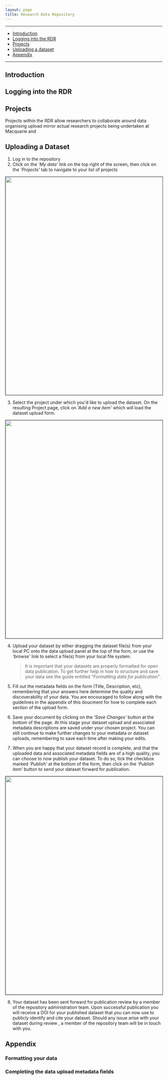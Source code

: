```yaml
---
layout: page
title: Research Data Repository
---
```


---

- [Introduction](#introduction)
- [Logging into the RDR](#logging-into-the-rdr)
- [Projects](#projects)
- [Uploading a dataset](#uploading-a-dataset)
- [Appendix](#appendix)

---

## Introduction

## Logging into the RDR

## Projects

Projects within the RDR allow researchers to collaborate around data organising upload mirror actual research projects being undertaken at Macquarie and

## Uploading a Dataset

1. Log in to the repository
2. Click on the _'My data'_ link on the top right of the screen, then click on the _'Projects'_ tab to navigate to your list of projects

<p align="center">
  <a href="/User-Guides/assets/images/rdr/projects_tab.png" target="_blank">
    <img width="700" style="border: 1px solid;" src="/User-Guides/assets/images/rdr/projects_tab.png">
  </a>
</p>

3. Select the project under which you'd like to upload the dataset. On the resulting Project page, click on _'Add a new item'_ which will load the dataset upload form.

<p align="center">
  <a href="/User-Guides/assets/images/rdr/data_upload_form.png" target="_blank">
    <img width="700" style="border: 1px solid;" src="/User-Guides/assets/images/rdr/data_upload_form.png">
  </a>
</p>

4. Upload your dataset by either dragging the dataset file(s) from your local PC onto the data upload panel at the top of the form, or use the _'browse'_ link to select a file(s) from your local file system.

   > It is important that your datasets are properly formatted for open data publication. To get further help in how to structure and save your data see the guide entitled _"Formatting data for publication"_.

5. Fill out the metadata fields on the form (Title, Description, etc), remembering that your answers here determine the quality and discoverability of your data. You are encouraged to follow along with the guidelines in the appendix of this doucment for how to complete each section of the upload form.

6. Save your document by clicking on the _'Save Changes'_ button at the bottom of the page. At this stage your dataset upload and associated metadata descriptions are saved under your chosen project. You can still continue to make further changes to your metadata or dataset uploads, remembering to save each time after making your edits.

7. When you are happy that your dataset record is complete, and that the uploaded data and associated metadata fields are of a high quality, you can choose to now publish your dataset. To do so, tick the checkbox marked _'Publish'_ at the bottom of the form, then click on the _'Publish item'_ button to send your dataset forward for publication.

  <p align="center">
    <a href="/User-Guides/assets/images/rdr/publish_item.png" target="_blank">
      <img width="700" style="border: 1px solid;" src="/User-Guides/assets/images/rdr/publish_item.png">
    </a>
  </p>

8. Your dataset has been sent forward for publication review by a member of the repository administration team. Upon successful publication you will receive a DOI for your published dataset that you can now use to publicly identify and cite your dataset. Should any issue arise with your dataset during review , a member of the repository team will be in touch with you.

## Appendix

### Formatting your data

### Completing the data upload metadata fields
